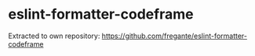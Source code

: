 # eslint-formatter-codeframe

Extracted to own repository: https://github.com/fregante/eslint-formatter-codeframe
